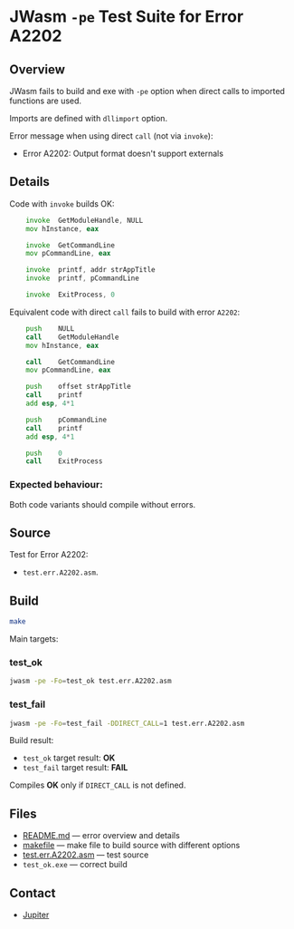 # JWasm `-pe` Test Suite for Error A2202

## Overview

JWasm fails to build and exe with `-pe` option when direct calls to imported functions are used.

Imports are defined with `dllimport` option.

Error message when using direct `call` (not via `invoke`):

- Error A2202: Output format doesn't support externals


## Details

Code with `invoke` builds OK:

```asm
	invoke	GetModuleHandle, NULL
	mov	hInstance, eax

	invoke	GetCommandLine
	mov	pCommandLine, eax

	invoke	printf, addr strAppTitle
	invoke	printf, pCommandLine

	invoke	ExitProcess, 0
```

Equivalent code with direct `call` fails to build with error `A2202`:

```asm
	push	NULL
	call	GetModuleHandle
	mov	hInstance, eax

	call	GetCommandLine
	mov	pCommandLine, eax

	push	offset strAppTitle
	call	printf
	add	esp, 4*1

	push	pCommandLine
	call	printf
	add	esp, 4*1

	push	0
	call	ExitProcess
```

### Expected behaviour:

Both code variants should compile without errors.


## Source

Test for Error A2202:

- `test.err.A2202.asm`.


## Build

```sh
make
```

Main targets:

### test_ok

```sh
jwasm -pe -Fo=test_ok test.err.A2202.asm
```

### test_fail

```sh
jwasm -pe -Fo=test_fail -DDIRECT_CALL=1 test.err.A2202.asm
```

Build result:

- `test_ok` target result: **OK**
- `test_fail` target result: **FAIL**

Compiles **OK** only if `DIRECT_CALL` is not defined.


## Files

- [README.md][test.readme] — error overview and details
- [makefile][test.make] — make file to build source with different options
- [test.err.A2202.asm][test.src] — test source
- `test_ok.exe` — correct build


## Contact

- [Jupiter][jupiter.github]


[jupiter.github]: https://github.com/upiter

[test.readme]: README.md
[test.src]: test.err.A2202.asm
[test.make]: makefile
